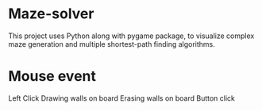 # Maze-solver

This project uses Python along with pygame package, to visualize complex maze generation and multiple shortest-path finding algorithms.


# Mouse event
Left Click
Drawing walls on board
Erasing walls on board
Button click

